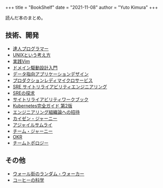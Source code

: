 +++
title = "BookShelf"
date = "2021-11-08"
author = "Yuto Kimura"
+++

読んだ本のまとめ。


## 技術、開発

* [達人プログラマー](https://www.amazon.co.jp/dp/B08T9BXSVD)
* [UNIXという考え方](https://www.amazon.co.jp/gp/product/4274064069)
* [実践Vim](https://www.amazon.co.jp/dp/B00HWLJI3U)
* [ドメイン駆動設計入門](https://www.amazon.co.jp/dp/B082WXZVPC)
* [データ指向アプリケーションデザイン](https://www.amazon.co.jp/gp/product/4873118700)
* [プロダクションレディマイクロサービス](https://www.amazon.co.jp/gp/product/4873118158)
* [SRE サイトリライアビリティエンジニアリング](https://www.amazon.co.jp/dp/4873117917)
* [SREの探求](https://www.amazon.co.jp/dp/4873119618)
* [サイトリライアビリティワークブック](https://www.amazon.co.jp/dp/4873119138)
* [Kubernetes完全ガイド 第2版](https://www.amazon.co.jp/dp/B08FZX8PYW)
* [エンジニアリング組織論への招待](https://www.amazon.co.jp/dp/B079TLW41L)
* [カイゼン・ジャーニー](https://www.amazon.co.jp/dp/B078HZKLMB)
* [アジャイルサムライ](https://www.amazon.co.jp/dp/B00J1XKB6K)
* [チーム・ジャーニー](https://www.amazon.co.jp/dp/B0836CF21D)
* [OKR](https://www.amazon.co.jp/dp/B07B2R1ZDL)
* [チームトポロジー](https://www.amazon.co.jp/dp/B09MS8BML8)

## その他

* [ウォール街のランダム・ウォーカー](https://www.amazon.co.jp/dp/B07VR1CCHV)
* [コーヒーの科学](https://www.amazon.co.jp/dp/B01C3P4G8G)
